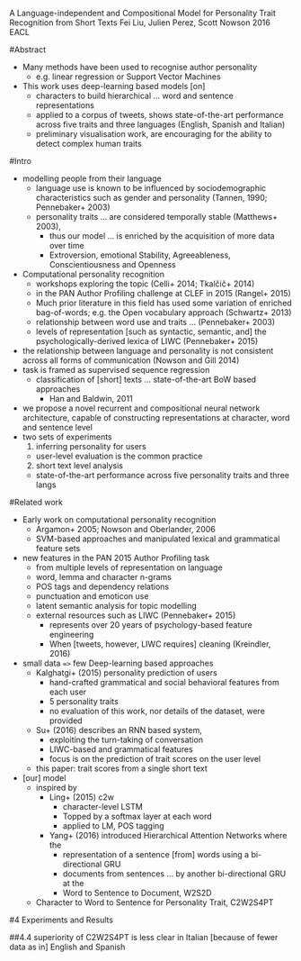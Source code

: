A Language-independent and Compositional Model
  for Personality Trait Recognition from Short Texts
Fei Liu, Julien Perez, Scott Nowson
2016 EACL

#Abstract

* Many methods have been used to recognise author personality
  * e.g. linear regression or Support Vector Machines
* This work uses deep-learning based models [on]
  * characters to build hierarchical ... word and sentence representations
  * applied to a corpus of tweets, shows state-of-the-art performance across
    five traits and three languages (English, Spanish and Italian)
  * preliminary visualisation work, are encouraging for the ability to detect
    complex human traits

#Intro

* modelling people from their language
  * language use is known to be influenced by sociodemographic characteristics
    such as gender and personality (Tannen, 1990; Pennebaker+ 2003)
  * personality traits ... are considered temporally stable (Matthews+ 2003),
    * thus our model ... is enriched by the acquisition of more data over time
    * Extroversion, emotional Stability, Agreeableness, Conscientiousness and
      Openness
* Computational personality recognition
  * workshops exploring the topic (Celli+ 2014; Tkalčič+ 2014)
  * in the PAN Author Profiling challenge at CLEF in 2015 (Rangel+ 2015)
  * Much prior literature in this field has used some variation of enriched
    bag-of-words; e.g. the Open vocabulary approach (Schwartz+ 2013)
  * relationship between word use and traits ... (Pennebaker+ 2003)
  * levels of representation [such as syntactic, semantic, and] the
    psychologically-derived lexica of LIWC (Pennebaker+ 2015)
* the relationship between language and personality is not consistent across
  all forms of communication (Nowson and Gill 2014)
* task is framed as supervised sequence regression
  * classification of [short] texts ... state-of-the-art BoW based approaches
    * Han and Baldwin, 2011
* we propose a novel recurrent and compositional neural network architecture,
  capable of constructing representations at character, word and sentence level
* two sets of experiments
  1. inferring personality for users
    * user-level evaluation is the common practice
  2. short text level analysis
  * state-of-the-art performance across five personality traits and three langs

#Related work

* Early work on computational personality recognition
  * Argamon+ 2005; Nowson and Oberlander, 2006
  * SVM-based approaches and manipulated lexical and grammatical feature sets
* new features in the PAN 2015 Author Profiling task
  * from multiple levels of representation on language
  * word, lemma and character n-grams
  * POS tags and dependency relations
  * punctuation and emoticon use
  * latent semantic analysis for topic modelling
  * external resources such as LIWC (Pennebaker+ 2015)
    * represents over 20 years of psychology-based feature engineering
    * When [tweets, however, LIWC requires] cleaning (Kreindler, 2016)
* small data `=>` few Deep-learning based approaches
  * Kalghatgi+ (2015) personality prediction of users
    * hand-crafted grammatical and social behavioral features from each user
    * 5 personality traits
    * no evaluation of this work, nor details of the dataset, were provided
  * Su+ (2016) describes an RNN based system,
    * exploiting the turn-taking of conversation
    * LIWC-based and grammatical features
    * focus is on the prediction of trait scores on the user level
  * this paper: trait scores from a single short text
* [our] model
  * inspired by
    * Ling+ (2015) c2w
      * character-level LSTM
      * Topped by a softmax layer at each word
      * applied to LM, POS tagging
    * Yang+ (2016) introduced Hierarchical Attention Networks where the
      * representation of a sentence [from] words using a bi-directional GRU
      * documents from sentences ... by another bi-directional GRU at the
      * Word to Sentence to Document, W2S2D
  * Character to Word to Sentence for Personality Trait, C2W2S4PT

#4 Experiments and Results

##4.4 superiority of C2W2S4PT is less clear in Italian [because of fewer data
as in] English and Spanish
